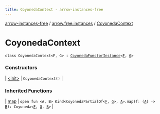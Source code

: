 ```yaml
---
title: CoyonedaContext - arrow-instances-free
---
```


[arrow-instances-free](../../index.html) / [arrow.free.instances](../index.html) / [CoyonedaContext](./index.html)

# CoyonedaContext

`class CoyonedaContext<F, G> : `[`CoyonedaFunctorInstance`](../-coyoneda-functor-instance/index.html)`<`[`F`](index.html#F)`, `[`G`](index.html#G)`>`

### Constructors

| [&lt;init&gt;](-init-.html) | `CoyonedaContext()` |

### Inherited Functions

| [map](../-coyoneda-functor-instance/map.html) | `open fun <A, B> Kind<CoyonedaPartialOf<`[`F`](../-coyoneda-functor-instance/index.html#F)`, `[`G`](../-coyoneda-functor-instance/index.html#G)`>, `[`A`](../-coyoneda-functor-instance/map.html#A)`>.map(f: (`[`A`](../-coyoneda-functor-instance/map.html#A)`) -> `[`B`](../-coyoneda-functor-instance/map.html#B)`): Coyoneda<`[`F`](../-coyoneda-functor-instance/index.html#F)`, `[`G`](../-coyoneda-functor-instance/index.html#G)`, `[`B`](../-coyoneda-functor-instance/map.html#B)`>` |

